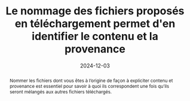 ---
title: Le nommage des fichiers  proposés en téléchargement permet d'en identifier le contenu et la provenance
abstract: Nommer les fichiers dont vous êtes à l’origine de façon à expliciter contenu et provenance est essentiel pour savoir à quoi ils correspondent une fois qu’ils seront mélangés aux autres fichiers téléchargés. 
categories: 
    - "liens"
agrege: O4145-E050
opquast: '4 145'
indiceebook: '050'
description: "Règle n°50"
before: "049"
weight: "50"
after: "051"
actif: '1'
layout: rules
date: 2024-12-03
tags: 
    - "Confiance"
    - "Utilisabilité"
objectif: 
    - "Améliorer l’identification des fichiers"
    - "Éviter les confusions"
Meo: 
    - "Pour chaque fichier téléchargeable dont vous êtes à l’origine, utiliser un nom de fichier mentionnant explicitement la structure éditrice de manière à permettre de l'identifier et d’avoir une idée de la nature du contenu."
Controle: 
    - "Vérifier, pour chaque fichier dont vous êtes à l’origine qui peut être téléchargé, que le nom du fichier mentionne explicitement la structure éditrice ainsi que la nature du contenu."
epubcheck: 
ace: 
humancheck: true
ReadiumGoToolkit: 
Source: 
    - "Opquast"
Referentiel: 
    - "N/A"
steps: 
    - "Projet éditorial"
---